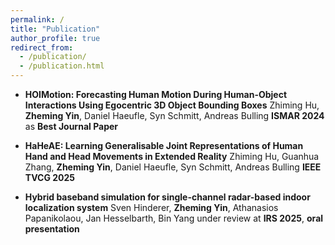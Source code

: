 ```yaml
---
permalink: /
title: "Publication"
author_profile: true
redirect_from: 
  - /publication/
  - /publication.html
---
```



- **HOIMotion: Forecasting Human Motion During Human-Object Interactions Using Egocentric 3D Object Bounding Boxes**
	Zhiming Hu, **Zheming Yin**, Daniel Haeufle, Syn Schmitt, Andreas Bulling
	**ISMAR 2024** as **Best Journal Paper**
	
- **HaHeAE: Learning Generalisable Joint Representations of Human Hand and Head Movements in Extended Reality**
	Zhiming Hu, Guanhua Zhang, **Zheming Yin**, Daniel Haeufle, Syn Schmitt, Andreas Bulling
	**IEEE TVCG 2025**
	
- **Hybrid baseband simulation for single-channel radar-based indoor localization system**
	Sven Hinderer, **Zheming Yin**, Athanasios Papanikolaou, Jan Hesselbarth, Bin Yang
	under review at **IRS 2025**, **oral presentation** 
